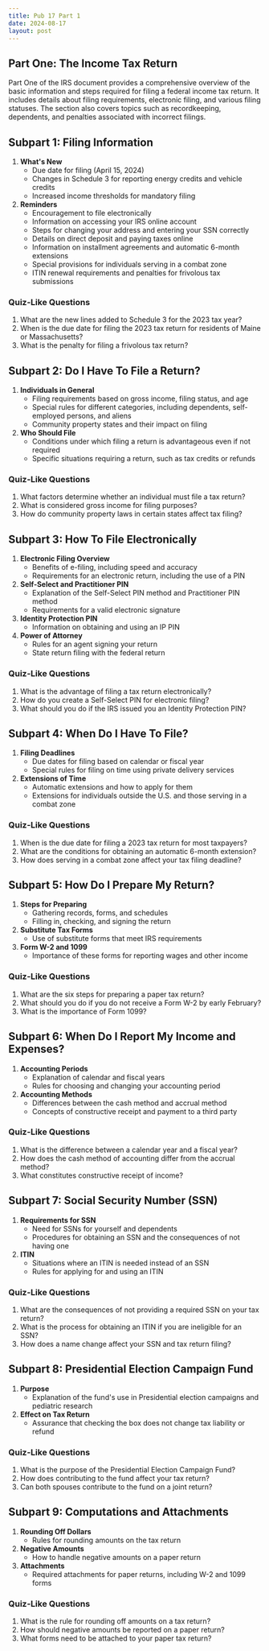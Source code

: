 ```yaml
---
title: Pub 17 Part 1
date: 2024-08-17
layout: post
---
```


## Part One: The Income Tax Return

Part One of the IRS document provides a comprehensive overview of the basic information and steps required for filing a federal income tax return. It includes details about filing requirements, electronic filing, and various filing statuses. The section also covers topics such as recordkeeping, dependents, and penalties associated with incorrect filings.

## Subpart 1: Filing Information

1. **What's New**
   - Due date for filing (April 15, 2024)
   - Changes in Schedule 3 for reporting energy credits and vehicle credits
   - Increased income thresholds for mandatory filing
2. **Reminders**
   - Encouragement to file electronically
   - Information on accessing your IRS online account
   - Steps for changing your address and entering your SSN correctly
   - Details on direct deposit and paying taxes online
   - Information on installment agreements and automatic 6-month extensions
   - Special provisions for individuals serving in a combat zone
   - ITIN renewal requirements and penalties for frivolous tax submissions

### Quiz-Like Questions

1. What are the new lines added to Schedule 3 for the 2023 tax year?
2. When is the due date for filing the 2023 tax return for residents of Maine or Massachusetts?
3. What is the penalty for filing a frivolous tax return?

## Subpart 2: Do I Have To File a Return?

1. **Individuals in General**
   - Filing requirements based on gross income, filing status, and age
   - Special rules for different categories, including dependents, self-employed persons, and aliens
   - Community property states and their impact on filing
2. **Who Should File**
   - Conditions under which filing a return is advantageous even if not required
   - Specific situations requiring a return, such as tax credits or refunds

### Quiz-Like Questions

1. What factors determine whether an individual must file a tax return?
2. What is considered gross income for filing purposes?
3. How do community property laws in certain states affect tax filing?

## Subpart 3: How To File Electronically

1. **Electronic Filing Overview**
   - Benefits of e-filing, including speed and accuracy
   - Requirements for an electronic return, including the use of a PIN
2. **Self-Select and Practitioner PIN**
   - Explanation of the Self-Select PIN method and Practitioner PIN method
   - Requirements for a valid electronic signature
3. **Identity Protection PIN**
   - Information on obtaining and using an IP PIN
4. **Power of Attorney**
   - Rules for an agent signing your return
   - State return filing with the federal return

### Quiz-Like Questions

1. What is the advantage of filing a tax return electronically?
2. How do you create a Self-Select PIN for electronic filing?
3. What should you do if the IRS issued you an Identity Protection PIN?

## Subpart 4: When Do I Have To File?

1. **Filing Deadlines**
   - Due dates for filing based on calendar or fiscal year
   - Special rules for filing on time using private delivery services
2. **Extensions of Time**
   - Automatic extensions and how to apply for them
   - Extensions for individuals outside the U.S. and those serving in a combat zone

### Quiz-Like Questions

1. When is the due date for filing a 2023 tax return for most taxpayers?
2. What are the conditions for obtaining an automatic 6-month extension?
3. How does serving in a combat zone affect your tax filing deadline?

## Subpart 5: How Do I Prepare My Return?

1. **Steps for Preparing**
   - Gathering records, forms, and schedules
   - Filling in, checking, and signing the return
2. **Substitute Tax Forms**
   - Use of substitute forms that meet IRS requirements
3. **Form W-2 and 1099**
   - Importance of these forms for reporting wages and other income

### Quiz-Like Questions

1. What are the six steps for preparing a paper tax return?
2. What should you do if you do not receive a Form W-2 by early February?
3. What is the importance of Form 1099?

## Subpart 6: When Do I Report My Income and Expenses?

1. **Accounting Periods**
   - Explanation of calendar and fiscal years
   - Rules for choosing and changing your accounting period
2. **Accounting Methods**
   - Differences between the cash method and accrual method
   - Concepts of constructive receipt and payment to a third party

### Quiz-Like Questions

1. What is the difference between a calendar year and a fiscal year?
2. How does the cash method of accounting differ from the accrual method?
3. What constitutes constructive receipt of income?

## Subpart 7: Social Security Number (SSN)


1. **Requirements for SSN**
   - Need for SSNs for yourself and dependents
   - Procedures for obtaining an SSN and the consequences of not having one
2. **ITIN**
   - Situations where an ITIN is needed instead of an SSN
   - Rules for applying for and using an ITIN

### Quiz-Like Questions

1. What are the consequences of not providing a required SSN on your tax return?
2. What is the process for obtaining an ITIN if you are ineligible for an SSN?
3. How does a name change affect your SSN and tax return filing?

## Subpart 8: Presidential Election Campaign Fund

1. **Purpose**
   - Explanation of the fund's use in Presidential election campaigns and pediatric research
2. **Effect on Tax Return**
   - Assurance that checking the box does not change tax liability or refund

### Quiz-Like Questions

1. What is the purpose of the Presidential Election Campaign Fund?
2. How does contributing to the fund affect your tax return?
3. Can both spouses contribute to the fund on a joint return?

## Subpart 9: Computations and Attachments

1. **Rounding Off Dollars**
   - Rules for rounding amounts on the tax return
2. **Negative Amounts**
   - How to handle negative amounts on a paper return
3. **Attachments**
   - Required attachments for paper returns, including W-2 and 1099 forms

### Quiz-Like Questions

1. What is the rule for rounding off amounts on a tax return?
2. How should negative amounts be reported on a paper return?
3. What forms need to be attached to your paper tax return?

